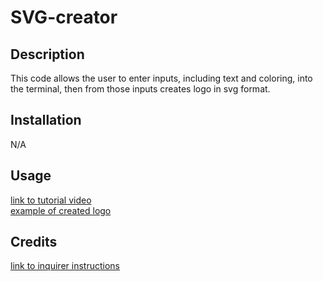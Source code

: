 # SVG-creator

## Description

This code allows the user to enter inputs, including text and coloring, into the terminal, then from those inputs creates logo in svg format.

## Installation

N/A

## Usage

[link to tutorial video](https://drive.google.com/file/d/1-k4AD8UDkrIWxny5jxZbo5tKgNd_Wnzc/view?usp=sharing)<br>
[example of created logo](./assets/Screenshot.png)



## Credits

[link to inquirer instructions](https://www.npmjs.com/package/inquirer)<br>
